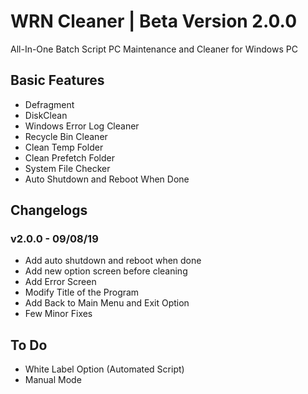 # WRN Cleaner | Beta Version 2.0.0
All-In-One Batch Script PC Maintenance and Cleaner for Windows PC

## Basic Features
* Defragment
* DiskClean
* Windows Error Log Cleaner
* Recycle Bin Cleaner
* Clean Temp Folder
* Clean Prefetch Folder
* System File Checker
* Auto Shutdown and Reboot When Done

## Changelogs
### v2.0.0 - 09/08/19
* Add auto shutdown and reboot when done
* Add new option screen before cleaning
* Add Error Screen
* Modify Title of the Program
* Add Back to Main Menu and Exit Option
* Few Minor Fixes

## To Do
* White Label Option (Automated Script)
* Manual Mode